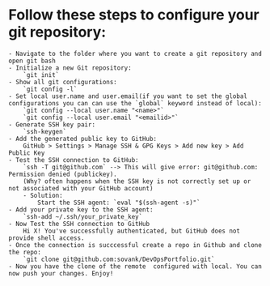 # **Follow these steps to configure your git repository:**
    - Navigate to the folder where you want to create a git repository and open git bash
    - Initialize a new Git repository: 
        `git init`
    - Show all git configurations: 
        `git config -l`
    - Set local user.name and user.email(if you want to set the global configurations you can can use the `global` keyword instead of local):
        `git config --local user.name "<name>"`
        `git config --local user.email "<emailid>"`
    - Generate SSH key pair: 
        `ssh-keygen`
    - Add the generated public key to GitHub:
        GitHub > Settings > Manage SSH & GPG Keys > Add new key > Add Public Key
    - Test the SSH connection to GitHub:
        `ssh -T git@github.com` --> This will give error: git@github.com: Permission denied (publickey). 
        (Why? often happens when the SSH key is not correctly set up or not associated with your GitHub account)
        - Solution: 
            Start the SSH agent: `eval "$(ssh-agent -s)"`
    - Add your private key to the SSH agent:
        `ssh-add ~/.ssh/your_private_key`
    - Now Test the SSH connection to GitHub
        Hi X! You've successfully authenticated, but GitHub does not provide shell access.
    - Once the connection is succcessful create a repo in Github and clone the repo:
        `git clone git@github.com:sovank/DevOpsPortfolio.git`
    - Now you have the clone of the remote  configured with local. You can now push your changes. Enjoy!
